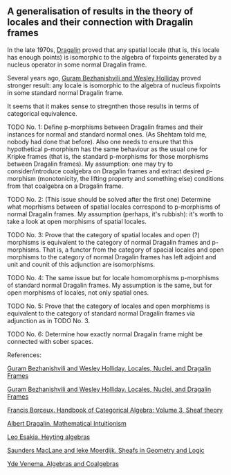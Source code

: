 ## A generalisation of results in the theory of locales and their connection with Dragalin frames

In the late 1970s, [Dragalin](https://books.google.ru/books/about/Mathematical_Intuitionism.html?id=n_ecAwAAQBAJ&redir_esc=y) proved that any spatial locale
(that is, this locale has enough points) is isomorphic to the algebra of fixpoints generated by a nucleus operator in some normal Dragalin frame.

Several years ago, [Guram Bezhanishvili and Wesley Holliday](https://escholarship.org/uc/item/2s0134zx) proved stronger result:
any locale is isomorphic to the algebra of nucleus fixpoints in some standard normal Dragalin frame.

It seems that it makes sense to stregnthen those results in terms of categorical equivalence.

TODO No. 1: Define p-morphisms between Dragalin frames and their instances for normal and standard normal ones.
(As Shehtam told me, nobody had done that before). Also one needs to ensure that this hypothetical p-morphism has the same
behaviour as the usual one for Kripke frames (that is, the standard p-morphisms for those morphisms between Dragalin frames).
My assumption: one may try to consider/introduce coalgebra on Dragalin frames and extract desired p-morphism (monotonicity, the lifting property and something else) conditions from that coalgebra on a Dragalin frame.

TODO No. 2: (This issue should be solved after the first one) Determine what moprhisms between of spatial locales correspond
to p-morphisms of normal Dragalin frames.
My assumption (perhaps, it's rubbish): it's worth to take a look at open morphisms of spatial locales.

TODO No. 3: Prove that the category of spatial locales and open (?) morphisms is equivalent to the category of normal Dragalin frames and p-morphisms. That is, a functor from the category of spacial locales and open morphisms to the category of normal Dragalin frames has left adjoint and unit and counit of this adjunction are isomorphisms.

TODO No. 4: The same issue but for locale homomorphisms p-morphisms of standard normal Dragalin frames.
My assumption is the same, but for open morphisms of locales, not only spatial ones.

TODO No. 5: Prove that the category of locales and open morphisms is equivalent to the category of standard normal Dragalin frames via adjunction as in TODO No. 3.

TODO No. 6: Determine how exactly normal Dragalin frame might be connected with sober spaces.

References:

[Guram Bezhanishvili and Wesley Holliday. Locales, Nuclei, and Dragalin Frames](https://escholarship.org/uc/item/2s0134zx)

[Guram Bezhanishvili and Wesley Holliday. Locales, Nuclei, and Dragalin Frames](https://escholarship.org/uc/item/2vp2x4rx)

[Francis Borceux. Handbook of Categorical Algebra: Volume 3, Sheaf theory](https://books.google.ru/books/about/Handbook_of_Categorical_Algebra_Volume_3.html?id=gfVkPgAACAAJ&redir_esc=y)

[Albert Dragalin. Mathematical Intuitionism](https://books.google.ru/books/about/Mathematical_Intuitionism.html?id=n_ecAwAAQBAJ&redir_esc=y)

[Leo Esakia. Heyting algebras](https://www.springer.com/gp/book/9783030120955)

[Saunders MacLane and Ieke Moerdijk. Sheafs in Geometry and Logic](http://atondwal.org/Sheaves_in_Geometry_and_Logic__MacLane_Moerdijk.pdf)

[Yde Venema. Algebras and Coalgebras](https://staff.fnwi.uva.nl/y.venema/papers/ac.pdf)
